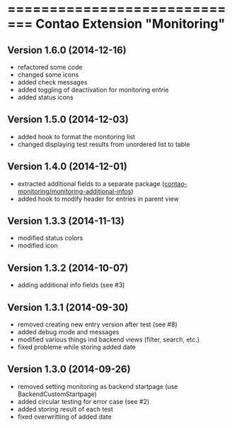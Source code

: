=============================
Contao Extension "Monitoring"
=============================

Version 1.6.0 (2014-12-16)
--------------------------
- refactored some code
- changed some icons
- added check messages
- added toggling of deactivation for monitoring entrie
- added status icons

Version 1.5.0 (2014-12-03)
--------------------------
- added hook to format the monitoring list
- changed displaying test results from unordered list to table

Version 1.4.0 (2014-12-01)
--------------------------
- extracted additional fields to a separate package ([contao-monitoring/monitoring-additional-infos](https://packagist.org/packages/contao-monitoring/monitoring-additional-infos))
- added hook to modify header for entries in parent view

Version 1.3.3 (2014-11-13)
--------------------------
- modified status colors
- modified icon

Version 1.3.2 (2014-10-07)
--------------------------
- adding additional info fields (see #3)

Version 1.3.1 (2014-09-30)
--------------------------
- removed creating new entry version after test (see #8)
- added debug mode and messages
- modified various things ind backend views (filter, search, etc.)
- fixed probleme while storing added date

Version 1.3.0 (2014-09-26)
--------------------------
- removed setting monitoring as backend startpage (use BackendCustomStartpage)
- added circular testing for error case (see #2)
- added storing result of each test
- fixed overwritting of added date